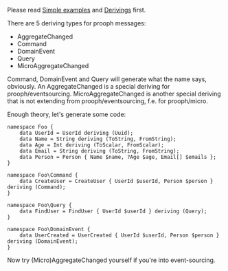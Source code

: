 Please read [Simple examples](Simple%20Examples.md) and [Derivings](Derivings.md) first.

There are 5 deriving types for prooph messages:

- AggregateChanged
- Command
- DomainEvent
- Query
- MicroAggregateChanged

Command, DomainEvent and Query will generate what the name says, obviously.
An AggregateChanged is a special deriving for prooph/eventsourcing.
MicroAggregateChanged is another special deriving that is not extending from prooph/eventsourcing, f.e. for prooph/micro.

Enough theory, let's generate some code:

```
namespace Foo {
    data UserId = UserId deriving (Uuid);
    data Name = String deriving (ToString, FromString);
    data Age = Int deriving (ToScalar, FromScalar);
    data Email = String deriving (ToString, FromString);
    data Person = Person { Name $name, ?Age $age, Email[] $emails };
}

namespace Foo\Command {
    data CreateUser = CreateUser { UserId $userId, Person $person } deriving (Command);
}

namespace Foo\Query {
    data FindUser = FindUser { UserId $userId } deriving (Query);
}

namespace Foo\DomainEvent {
    data UserCreated = UserCreated { UserId $userId, Person $person } deriving (DomainEvent);
}
```

Now try (Micro)AggregateChanged yourself if you're into event-sourcing.
